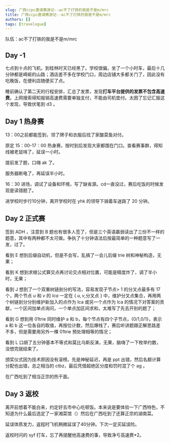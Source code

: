 ```yaml
---
slug: 广西ccpc邀请赛游记--ac不了打铁的我是不是m/mrc
title: 广西ccpc邀请赛游记--ac不了打铁的我是不是m/mrc
authors: []
tags: [travelogue]
---
```

队伍：ac不了打铁的我是不是m/mrc
## Day -1
七点到十点的飞机，到桂林时天已经黑了。学校很偏，坐了一个小时车，最后十几分钟都是崎岖的山路；酒店差不多在学校门口，周边店铺大多都关门了，因此没有吃晚饭，在便利店随便买了点。

睡前确认了第二天的行程安排，汇总了发票，发现**打车平台提供的发票不包含高速费**。上网搜索得知报销高速费需要单独支付，不能由司机垫付。太困了忘记汇报这个发现，导致伏笔到 d3 。

## Day 1 热身赛

13：00之前都能签到，领了牌子和衣服后找了家酸菜鱼对付。

原定 15：00-17：00 热身赛，按时到后发现大家都围在门口。查看赛事群，得知线被老鼠啃了，延误一小时。

提前发了题，口嗨 ak 了。

服务器断电了，再延误半小时。

16：30 进场，调试了设备和环境，写了缺省源。cd一直没过，赛后吃饭的时候发现是读错题了。

进学校时步行10分钟，离开学校时在 yhk 的领导下骑着车迷路了 20 分钟。

## Day 2 正式赛
签到 ADH ，注意到 B 题也有很多人签了，但是三个英语羸弱读出了三份不一样的题意，其中有两种都不太可做。争执了十分钟语法后按最简单的一种题意写了一发，过了。

看到 E 想到后缀自动机，但是不会写，乱搞了一会儿后缀 trie 树和神秘构造，无果；

看到 K 想到求根公式算交点再讨论交点相对位置，可能是精度炸了，调了半小时，无果；

看到 J 想到了一个双重树链剖分的写法，容易发现子节点> 1 的分叉点最多有 17 个，两个节点 $u$ 和 $v$ 的 $lca$ 一定在 \{ $u,v,$分叉点 \} 中，维护分叉点集合，再用两个树链剖分分别维护新加入的点作为 lca 或另一个点作为 lca 的情况下对答案的贡献，一个区间加单点询问，一个单点加区间求和，太难写了先去开别的题了；

看到 G 想到用 01trie 同时维护 a 和 b，每个节点有四个子节点，{0/1,0/1}，表示 a 和 b 这一位各自的取值，再按位计数，然后爆栈了，赛后听讲题跟正解思路差不多，但是需要用另外一棵 01trie 预处理相等的情况；

看到 L 口胡了五分钟基本不等式和莫比乌斯反演，无果，脑嗨了一下枚举约数，没想完就结束了。

颁奖仪式因为技术原因没有滚榜。先是神秘延迟，再是 ppt 出错，然后名额计算分配也出错，总之相当的 ctbz，最后凭借超绝区分度和罚时混了个 ag 。

在广西吃到了相当正宗的热干面。

## Day 3 返校
离开前想着不能白来，约定好去市中心吃顿饭。本来说是要体验一下广西特色，不知道为什么最后选定了一家湘菜馆（）然后在广西吃到了还算正宗的湖南菜。

延误体质发力，返程时飞机稍微延误了40分钟。下次一定买延误险。

返校时问的 syf 打车，忘了再提醒他高速费的事，导致净亏高速费\*2。